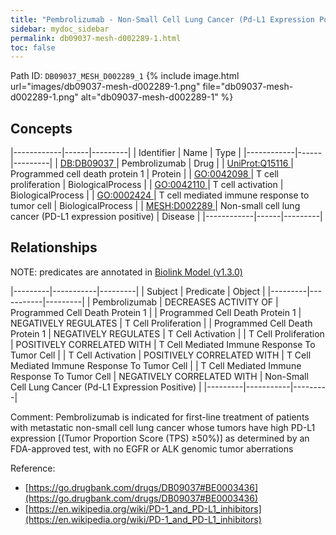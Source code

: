 ```yaml
---
title: "Pembrolizumab - Non-Small Cell Lung Cancer (Pd-L1 Expression Positive)"
sidebar: mydoc_sidebar
permalink: db09037-mesh-d002289-1.html
toc: false 
---
```



Path ID: `DB09037_MESH_D002289_1`
{% include image.html url="images/db09037-mesh-d002289-1.png" file="db09037-mesh-d002289-1.png" alt="db09037-mesh-d002289-1" %}

## Concepts

|------------|------|---------|
| Identifier | Name | Type    |
|------------|------|---------|
| <a href="https://identifiers.org/DB:DB09037">DB:DB09037 </a> | Pembrolizumab | Drug |
| <a href="https://identifiers.org/UniProt:Q15116">UniProt:Q15116 </a> | Programmed cell death protein 1 | Protein |
| <a href="https://identifiers.org/GO:0042098">GO:0042098 </a> | T cell proliferation | BiologicalProcess |
| <a href="https://identifiers.org/GO:0042110">GO:0042110 </a> | T cell activation | BiologicalProcess |
| <a href="https://identifiers.org/GO:0002424">GO:0002424 </a> | T cell mediated immune response to tumor cell | BiologicalProcess |
| <a href="https://identifiers.org/MESH:D002289">MESH:D002289 </a> | Non-small cell lung cancer (PD-L1 expression positive) | Disease |
|------------|------|---------|

## Relationships


NOTE: predicates are annotated in <a href="https://github.com/biolink/biolink-model/releases/tag/v1.3.0">Biolink Model (v1.3.0)</a>

|---------|-----------|---------|
| Subject | Predicate | Object  |
|---------|-----------|---------|
| Pembrolizumab | DECREASES ACTIVITY OF | Programmed Cell Death Protein 1 |
| Programmed Cell Death Protein 1 | NEGATIVELY REGULATES | T Cell Proliferation |
| Programmed Cell Death Protein 1 | NEGATIVELY REGULATES | T Cell Activation |
| T Cell Proliferation | POSITIVELY CORRELATED WITH | T Cell Mediated Immune Response To Tumor Cell |
| T Cell Activation | POSITIVELY CORRELATED WITH | T Cell Mediated Immune Response To Tumor Cell |
| T Cell Mediated Immune Response To Tumor Cell | NEGATIVELY CORRELATED WITH | Non-Small Cell Lung Cancer (Pd-L1 Expression Positive) |
|---------|-----------|---------|

Comment: Pembrolizumab is indicated for first-line treatment of patients with metastatic non-small cell lung cancer whose tumors have high PD-L1 expression [(Tumor Proportion Score (TPS) ≥50%)] as determined by an FDA-approved test, with no EGFR or ALK genomic tumor aberrations

Reference: 
  - [https://go.drugbank.com/drugs/DB09037#BE0003436](https://go.drugbank.com/drugs/DB09037#BE0003436)
  - [https://en.wikipedia.org/wiki/PD-1_and_PD-L1_inhibitors](https://en.wikipedia.org/wiki/PD-1_and_PD-L1_inhibitors)
